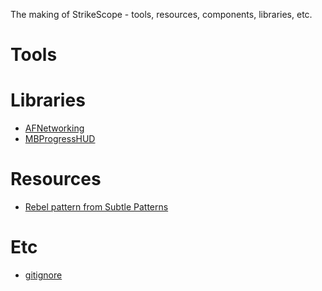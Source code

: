 The making of StrikeScope - tools, resources, components, libraries, etc.

# Tools


# Libraries
* [AFNetworking](https://github.com/AFNetworking/AFNetworking/)
* [MBProgressHUD](https://github.com/matej/MBProgressHUD)

# Resources
* [Rebel pattern from Subtle Patterns](http://subtlepatterns.com/rebel/)

# Etc
* [gitignore](http://www.codedifferent.com/2011/05/01/coding-gitignore-for-xcode-4/)
